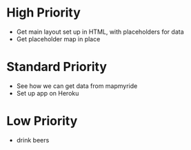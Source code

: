 # High Priority

+   Get main layout set up in HTML, with placeholders for data
+   Get placeholder map in place

# Standard Priority

+   See how we can get data from mapmyride
+   Set up app on Heroku

# Low Priority
+ drink beers